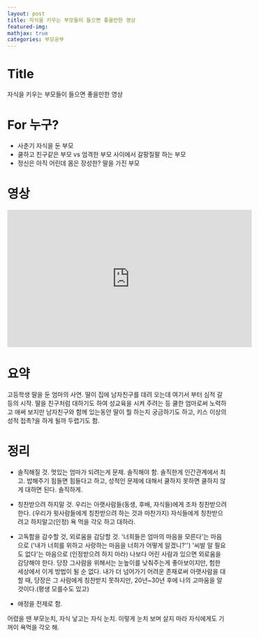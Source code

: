 ```yaml
---
layout: post
title: 자식을 키우는 부모들이 들으면 좋을만한 영상
featured-img:
mathjax: true
categories: 부모공부
---
```


# Title
자식을 키우는 부모들이 들으면 좋을만한 영상

# For 누구?
- 사춘기 자식을 둔 부모
- 쿨하고 친구같은 부모 vs 엄격한 부모 사이에서 갈팡질팔 하는 부모
- 정신은 아직 어린데 몸은 장성한? 딸을 가진 부모

# 영상
<iframe width="560" height="315" src="https://www.youtube.com/embed/e9CpDayOOxg?start=420" frameborder="0" allow="autoplay; encrypted-media" allowfullscreen></iframe>

# 요약
고등학생 딸을 둔 엄마의 사연.
딸이 집에 남자친구를 데려 오는데 여기서 부터 심적 갈등의 시작.
딸을 친구처럼 대하기도 하여 성교육을 시켜 주려는 등 쿨한 엄마로써 노력하고 애써 보지만
남자친구와 함께 있는동안 딸이 뭘 하는지 궁금하기도 하고, 키스 이상의 성적 접촉?을 하게 될까 두렵기도 함.


# 정리
- 솔직해질 것.
멋있는 엄마가 되려는게 문제.
솔직해야 함. 솔직한게 인간관계에서 최고.
밥해주기 힘들면 힘들다고 하고, 성적인 문제에 대해서 쿨하지 못하면 쿨하지 않게 대하면 된다. 솔직하게.


- 칭찬받으려 하지말 것.
우리는 아랫사람들(동생, 후배, 자식들)에게 조차 칭찬받으려 한다. (우리가 윗사람들에게 칭찬받으려 하는 것과 마찬가지)
자식들에게 칭찬받으려고 하지말고(인정) 욕 먹을 각오 하고 대하라.


- 고독함을 감수할 것, 외로움을 감당할 것.
'너희들은 엄마의 마음을 모른다'는 마음으로 ('내가 너희를 위하고 사랑하는 마음을 너희가 어떻게 알겠니?'')
'씨발 알 필요도 없다'는 마음으로 (인정받으려 하지 마라)
나보다 어린 사람과 있으면 외로움을 감당해야 한다.
당장 그사람을 위해서는 눈높이를 낮춰주는게 좋아보이지만,
험한 세상에서 이게 방법이 될 순 없다.
내가 더 넘어가기 어려운 존재로써 아랫사람을 대할 때, 당장은 그 사람에게 칭찬받지 못하지만, 20년~30년 후에 나의 고마움을 알 것이다.(평생 모를수도 있고)


- 애정을 전제로 함.


어렸을 땐 부모눈치, 자식 낳고는 자식 눈치. 이렇게 눈치 보며 살지 마라
자식에게도 기꺼이 욕먹을 각오 해.
